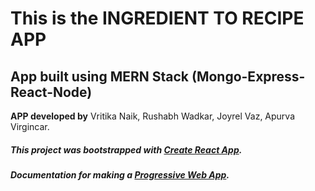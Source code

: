 # This is the INGREDIENT TO RECIPE APP


## App built using MERN Stack (Mongo-Express-React-Node)
**APP developed by** Vritika Naik, Rushabh Wadkar, Joyrel Vaz, Apurva Virgincar.
##### This project was bootstrapped with [Create React App](https://github.com/facebook/create-react-app).
##### Documentation for making a [Progressive Web App](https://facebook.github.io/create-react-app/docs/making-a-progressive-web-app).


